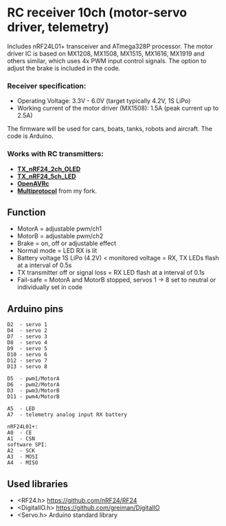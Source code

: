 # RC receiver 10ch (motor-servo driver, telemetry)
Includes nRF24L01+ transceiver and ATmega328P processor.
The motor driver IC is based on MX1208, MX1508, MX1515, MX1616, MX1919 and others similar, which uses 4x PWM input control signals.
The option to adjust the brake is included in the code.

### Receiver specification:
* Operating Voltage: 3.3V - 6.0V (target typically 4.2V, 1S LiPo)
* Working current of the motor driver (MX1508): 1.5A (peak current up to 2.5A)

The firmware will be used for cars, boats, tanks, robots and aircraft.
The code is Arduino.

### Works with RC transmitters:
* [**TX_nRF24_2ch_OLED**](https://github.com/stanekTM/TX_nRF24_2ch_OLED)
* [**TX_nRF24_5ch_LED**](https://github.com/stanekTM/TX_nRF24_5ch_LED)
* [**OpenAVRc**](https://github.com/Ingwie/OpenAVRc_Dev)
* [**Multiprotocol**](https://github.com/stanekTM/TX_FW_Multi_Stanek) from my fork.

## Function
* MotorA = adjustable pwm/ch1
* MotorB = adjustable pwm/ch2
* Brake = on, off or adjustable effect 
* Normal mode = LED RX is lit
* Battery voltage 1S LiPo (4.2V) < monitored voltage = RX, TX LEDs flash at a interval of 0.5s
* TX transmitter off or signal loss = RX LED flash at a interval of 0.1s 
* Fail-safe = MotorA and MotorB stopped, servos 1 -> 8 set to neutral or individually set in code

## Arduino pins
```
D2  - servo 1
D4  - servo 2
D7  - servo 3
D8  - servo 4
D9  - servo 5
D10 - servo 6
D12 - servo 7
D13 - servo 8

D5  - pwm1/MotorA
D6  - pwm2/MotorA
D3  - pwm3/MotorB
D11 - pwm4/MotorB

A5  - LED
A7  - telemetry analog input RX battery

nRF24L01+:
A0  - CE
A1  - CSN
software SPI:
A2  - SCK
A3  - MOSI
A4  - MISO
```

## Used libraries
* <RF24.h>      https://github.com/nRF24/RF24
* <DigitalIO.h> https://github.com/greiman/DigitalIO
* <Servo.h> Arduino standard library
